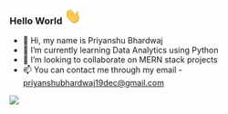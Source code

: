 ### Hello World <img src="https://github.com/ABSphreak/ABSphreak/blob/master/gifs/Hi.gif" width="30px">

- 👋 Hi, my name is Priyanshu Bhardwaj
- 🌱 I’m currently learning Data Analytics using Python
- 💞️ I’m looking to collaborate on MERN stack projects
- 📫 You can contact me through my email - priyanshubhardwaj19dec@gmail.com

<img src="https://github-readme-stats.vercel.app/api?username=priyanshu1912&&show_icons=true&title_color=ffffff&icon_color=bb2acf&text_color=daf7dc&bg_color=151515"/>
